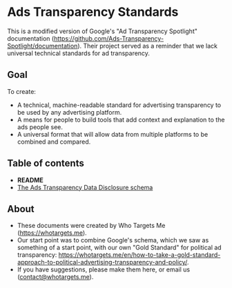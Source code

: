 # Ads Transparency Standards

This is a modified version of Google's "Ad Transparency Spotlight" documentation (https://github.com/Ads-Transparency-Spotlight/documentation). Their project served as a reminder that we lack universal technical standards for ad transparency. 

## Goal

To create:
- A technical, machine-readable standard for advertising transparency to be used by any advertising platform.
- A means for people to build tools that add context and explanation to the ads people see.
- A universal format that will allow data from multiple platforms to be combined and compared.

## Table of contents

- **README**
- [The Ads Transparency Data Disclosure schema](implement.md)

## About

- These documents were created by Who Targets Me (https://whotargets.me). 
- Our start point was to combine Google's schema, which we saw as something of a start point, with our own "Gold Standard" for political ad transparency: https://whotargets.me/en/how-to-take-a-gold-standard-approach-to-political-advertising-transparency-and-policy/.
- If you have suggestions, please make them here, or email us (contact@whotargets.me).
